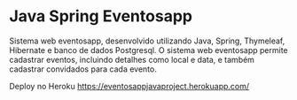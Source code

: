 # Java Spring Eventosapp
Sistema web eventosapp, desenvolvido utilizando Java, Spring, Thymeleaf, Hibernate e banco de dados Postgresql.
O sistema web eventosapp permite cadastrar eventos, incluindo detalhes como local e data, e também cadastrar convidados para cada evento.

Deploy no Heroku
https://eventosappjavaproject.herokuapp.com/
